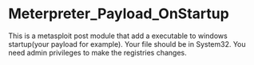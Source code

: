 Meterpreter_Payload_OnStartup
=============================

This is a metasploit post module that add a executable to windows startup(your payload for example). Your file should be in System32.
You need admin privileges to make the registries changes.
